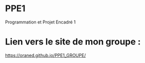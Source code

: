 # PPE1
Programmation et Projet Encadré 1

# Lien vers le site de mon groupe :
https://oraned.github.io/PPE1_GROUPE/
